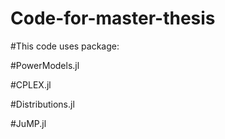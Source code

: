 # Code-for-master-thesis
#This code uses package:

#PowerModels.jl

#CPLEX.jl

#Distributions.jl

#JuMP.jl

